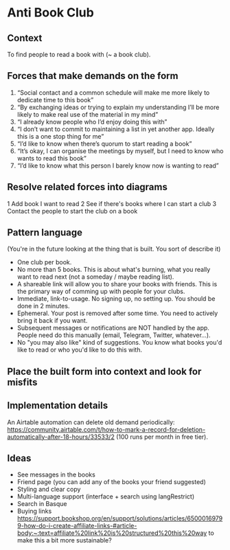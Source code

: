 # Anti Book Club

## Context

To find people to read a book with (~ a book club).

## Forces that make demands on the form

1. “Social contact and a common schedule will make me more likely to dedicate time to this book”
2. “By exchanging ideas or trying to explain my understanding I’ll be more likely to make real use of the material in my mind”
3. “I already know people who I’d enjoy doing this with”
4. “I don’t want to commit to maintaining a list in yet another app. Ideally this is a one stop thing for me”
5. “I’d like to know when there’s quorum to start reading a book”
6. “It’s okay, I can organise the meetings by myself, but I need to know who wants to read this book”
7. “I’d like to know what this person I barely know now is wanting to read”

## Resolve related forces into diagrams

1 Add book I want to read
2 See if there's books where I can start a club
3 Contact the people to start the club on a book

## Pattern language

(You're in the future looking at the thing that is built. You sort of describe it)

- One club per book.
- No more than 5 books. This is about what's burning, what you really want to read next (not a someday / maybe reading list).
- A shareable link will allow you to share your books with friends. This is the primary way of comming up with people for your clubs.
- Immediate, link-to-usage. No signing up, no setting up. You should be done in 2 minutes.
- Ephemeral. Your post is removed after some time. You need to actively bring it back if you want.
- Subsequent messages or notifications are NOT handled by the app. People need do this manually (email, Telegram, Twitter, whatever...).
- No "you may also like" kind of suggestions. You know what books you'd like to read or who you'd like to do this with.

## Place the built form into context and look for misfits

## Implementation details

An Airtable automation can delete old demand periodically: https://community.airtable.com/t/how-to-mark-a-record-for-deletion-automatically-after-18-hours/33533/2 (100 runs per month in free tier).

## Ideas

- See messages in the books
- Friend page (you can add any of the books your friend suggested)
- Styling and clear copy
- Multi-language support (interface + search using langRestrict)
- Search in Basque
- Buying links https://support.bookshop.org/en/support/solutions/articles/65000169799-how-do-i-create-affiliate-links-#article-body:~:text=affiliate%20link%20is%20structured%20this%20way to make this a bit more sustainable?
